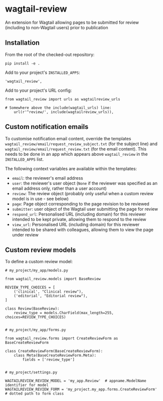 # wagtail-review

An extension for Wagtail allowing pages to be submitted for review (including to non-Wagtail users) prior to publication

## Installation

From the root of the checked-out repository:

    pip install -e .

Add to your project's `INSTALLED_APPS`:

    'wagtail_review',

Add to your project's URL config:

    from wagtail_review import urls as wagtailreview_urls

    # Somewhere above the include(wagtail_urls) line:
        url(r'^review/', include(wagtailreview_urls)),


## Custom notification emails

To customise notification email content, override the templates `wagtail_review/email/request_review_subject.txt` (for the subject line) and `wagtail_review/email/request_review.txt` (for the email content). This needs to be done in an app which appears above `wagtail_review` in the `INSTALLED_APPS` list.

The following context variables are available within the templates:

 * `email`: the reviewer's email address
 * `user`: the reviewer's user object (`None` if the reviewer was specified as an email address only, rather than a user account)
 * `review`: The review object (probably only useful when a custom review model is in use - see below)
 * `page`: Page object corresponding to the page revision to be reviewed
 * `submitter`: user object of the Wagtail user submitting the page for review
 * `respond_url`: Personalised URL (including domain) for this reviewer intended to be kept private, allowing them to respond to the review
 * `view_url`: Personalised URL (including domain) for this reviewer intended to be shared with colleagues, allowing them to view the page under review


## Custom review models

To define a custom review model:

    # my_project/my_app/models.py

    from wagtail_review.models import BaseReview

    REVIEW_TYPE_CHOICES = [
        ('clinical', "Clinical review"),
        ('editorial', "Editorial review"),
    ]

    class Review(BaseReview):
        review_type = models.CharField(max_length=255, choices=REVIEW_TYPE_CHOICES)


    # my_project/my_app/forms.py

    from wagtail_review.forms import CreateReviewForm as BaseCreateReviewForm

    class CreateReviewForm(BaseCreateReviewForm):
        class Meta(BaseCreateReviewForm.Meta):
            fields = ['review_type']


    # my_project/settings.py

    WAGTAILREVIEW_REVIEW_MODEL = 'my_app.Review'  # appname.ModelName identifier for model
    WAGTAILREVIEW_REVIEW_FORM = 'my_project.my_app.forms.CreateReviewForm'  # dotted path to form class
